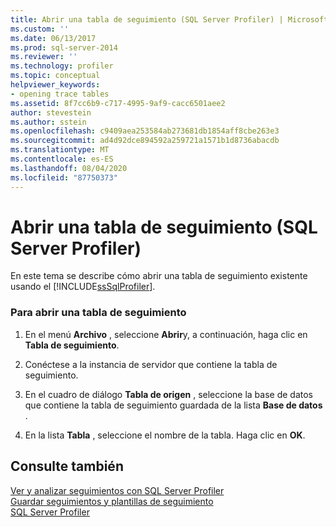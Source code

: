 ```yaml
---
title: Abrir una tabla de seguimiento (SQL Server Profiler) | Microsoft Docs
ms.custom: ''
ms.date: 06/13/2017
ms.prod: sql-server-2014
ms.reviewer: ''
ms.technology: profiler
ms.topic: conceptual
helpviewer_keywords:
- opening trace tables
ms.assetid: 8f7cc6b9-c717-4995-9af9-cacc6501aee2
author: stevestein
ms.author: sstein
ms.openlocfilehash: c9409aea253584ab273681db1854aff8cbe263e3
ms.sourcegitcommit: ad4d92dce894592a259721a1571b1d8736abacdb
ms.translationtype: MT
ms.contentlocale: es-ES
ms.lasthandoff: 08/04/2020
ms.locfileid: "87750373"
---
```

# <a name="open-a-trace-table-sql-server-profiler"></a>Abrir una tabla de seguimiento (SQL Server Profiler)
  En este tema se describe cómo abrir una tabla de seguimiento existente usando el [!INCLUDE[ssSqlProfiler](../../includes/sssqlprofiler-md.md)].  
  
### <a name="to-open-a-trace-table"></a>Para abrir una tabla de seguimiento  
  
1.  En el menú **Archivo** , seleccione **Abrir**y, a continuación, haga clic en **Tabla de seguimiento**.  
  
2.  Conéctese a la instancia de servidor que contiene la tabla de seguimiento.  
  
3.  En el cuadro de diálogo **Tabla de origen** , seleccione la base de datos que contiene la tabla de seguimiento guardada de la lista **Base de datos** .  
  
4.  En la lista **Tabla** , seleccione el nombre de la tabla. Haga clic en **OK**.  
  
## <a name="see-also"></a>Consulte también  
 [Ver y analizar seguimientos con SQL Server Profiler](view-and-analyze-traces-with-sql-server-profiler.md)   
 [Guardar seguimientos y plantillas de seguimiento](save-traces-and-trace-templates.md)   
 [SQL Server Profiler](sql-server-profiler.md)  
  
  
